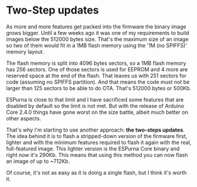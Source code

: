 # Two-Step updates

As more and more features get packed into the firmware the binary image grows bigger. Until a few weeks ago it was one of my requirements to build images below the 512000 bytes size. That's the maximum size of an image so two of them would fit in a 1MB flash memory using the '1M (no SPIFFS)' memory layout.

The flash memory is split into 4096 bytes sectors, so a 1MB flash memory has 256 sectors. One of those sectors is used for EEPROM and 4 more are reserved space at the end of the flash. That leaves us with 251 sectors for code (assuming no SPIFFS partition). And that means the code must not be larger than 125 sectors to be able to do OTA. That's 512000 bytes or 500Kb.

ESPurna is close to that limit and I have sacrificed some features that are disabled by default so the limit is not met. But with the release of Arduino Core 2.4.0 things have gone worst on the size battle, albeit much better on other aspects.

That's why I'm starting to use another approach: **the two-steps updates**. The idea behind it is to flash a stripped-down version of the firmware first, lighter and with the minimum features required to flash it again with the real, full-featured image. This lighter version is the ESPurna Core binary and right now it's 290Kb. This means that using this method you can now flash an image of up to ~712Kb.

Of course, it's not as easy as it is doing a single flash, but I think it's worth it.

